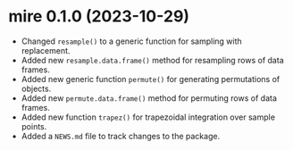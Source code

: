 # mire 0.1.0 (2023-10-29)

* Changed `resample()` to a generic function for sampling with replacement.
* Added new `resample.data.frame()` method for resampling rows of data frames.
* Added new generic function `permute()` for generating permutations of objects.
* Added new `permute.data.frame()` method for permuting rows of data frames.
* Added new function `trapez()` for trapezoidal integration over sample points.
* Added a `NEWS.md` file to track changes to the package.
